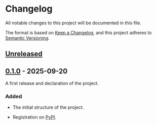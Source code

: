 # Changelog

All notable changes to this project will be documented in this file.

The format is based on [Keep a Changelog](https://keepachangelog.com/en/1.0.0/),
and this project adheres to [Semantic Versioning](https://semver.org/spec/v2.0.0.html).


## [Unreleased]


## [0.1.0] - 2025-09-20

A first release and declaration of the project.


### Added

- The initial structure of the project.

- Registration on [PyPI](https://pypi.org/project/ElSabio/0.1.0/).


[Unreleased]: https://github.com/antonlydell/ElSabio/compare/v0.1.0...HEAD
[0.1.0]: https://github.com/antonlydell/ElSabio/releases/tag/v0.1.0
